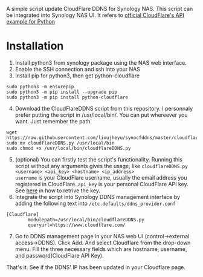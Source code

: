 A simple script update CloudFlare DDNS for Synology NAS. This script can be integrated into Synology NAS UI.
It refers to [official CloudFlare's API example for Python](https://raw.githubusercontent.com/cloudflare/python-cloudflare/master/examples/example_update_dynamic_dns.py)

# Installation
1. Install python3 from synology package using the NAS web interface.
2. Enable the SSH connection and ssh into your NAS
3. Install pip for python3, then get python-cloudflare
```
sudo python3 -m ensurepip
sudo python3 -m pip install --upgrade pip
sudo python3 -m pip install python-cloudflare
```
4. Download the CloudFlareDDNS script from this repository. I personnaly prefer putting the script in /usr/local/bin/.
You can put whereever you want. Just remember the path.
```
wget https://raw.githubusercontent.com/lioujheyu/synocfddns/master/cloudflareDDNS.py
sudo mv cloudflareDDNS.py /usr/local/bin
sudo chmod +x /usr/local/bin/cloudflareDDNS.py
```
5. (optional)
   You can firstly test the script's functionality. Running this script without any arguments gives the usage, like
 `cloudflareDDNS.py <username> <api_key> <hostname> <ip_address>`    
 `username` is your CloudFlare username, usually the email address you registered in CloudFlare. `api_key` is your personal CloudFlare API key. See [here](https://support.cloudflare.com/hc/en-us/articles/200167836-Where-do-I-find-my-Cloudflare-API-key-) in how to retrive the key.
6. Integrate the script into Synology DDNS management interface by adding the following text into `/etc.defaults/ddns_provider.conf`
```
[Cloudflare]
        modulepath=/usr/local/bin/cloudflareDDNS.py
        queryurl=https://www.cloudflare.com/
```
7. Go to DDNS management page in your NAS web UI (control->external access->DDNS). Click Add. And select Cloudflare from the drop-down menu. Fill the three necessary fields which are hostname, username, and password(CloudFlare API Key).

That's it. See if the DDNS' IP has been updated in your Cloudflare page. 

